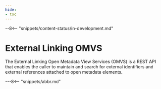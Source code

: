 ```yaml
---
hide:
- toc
---
```


<!-- SPDX-License-Identifier: CC-BY-4.0 -->
<!-- Copyright Contributors to the Egeria project. -->

--8<-- "snippets/content-status/in-development.md"

# External Linking OMVS

The External Linking Open Metadata View Services (OMVS) is a REST API that enables the caller to maintain and search for external identifiers and external references attached to open metadata elements.

---8<-- "snippets/abbr.md"






